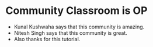 # Community Classroom is OP

- Kunal Kushwaha says that this community is amazing.
- Nitesh Singh says that this community is great.
- Also thanks for this tutorial.
